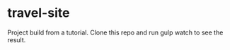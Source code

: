 # travel-site

Project build from a tutorial. Clone this repo and run gulp watch to see the result.
